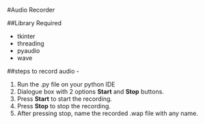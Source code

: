 #Audio Recorder

##Library Required
- tkinter
- threading
- pyaudio
- wave

##steps to record audio -
1. Run the .py file on your python IDE
2. Dialogue box with 2 options **Start** and **Stop** buttons.
3. Press **Start** to start the recording.
4. Press **Stop** to stop the recording.
5. After pressing stop, name the recorded .wap file with any name.
